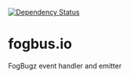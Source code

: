 [![Dependency Status](https://gemnasium.com/sergeyt/fogbus.io.svg)](https://gemnasium.com/sergeyt/fogbus.io)

# fogbus.io

FogBugz event handler and emitter
